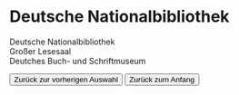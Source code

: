 <link rel="stylesheet" href="/Buchstadt-Leipzig/css/style.css">
<style>
.bgimg-1 {
  background-image: url("https://upload.wikimedia.org/wikipedia/commons/c/c3/BibLeipzigaussen.JPG");
}
.bgimg-2 {
  background-image: url("https://upload.wikimedia.org/wikipedia/commons/7/7d/Deutsche_B%C3%BCcherei_%28Lesesaal%29.JPG");
}
.bgimg-3 {
  background-image: url("https://www.lvz.de/var/storage/images/lvz/thema/specials/leipziger-museen/museen/deutsches-buch-und-schriftmuseum-der-deutschen-nationalbibliothek/330354449-12-ger-DE/Deutsches-Buch-und-Schriftmuseum-der-Deutschen-Nationalbibliothek_reference_2_1.jpg")
}
</style>

# Deutsche Nationalbibliothek

<div class="bgimg-1">
  <div class="caption">
  <span class="border">Deutsche Nationalbibliothek</span>
  </div>
</div>
<div class="separator"></div>

<div class="bgimg-2">
  <div class="caption">
  <span class="border">Großer Lesesaal</span>
  </div>
</div>
<div class="separator"></div>

<div class="bgimg-3">
  <div class="caption">
  <span class="border">Deutches Buch- und Schriftmuseum</span>
  </div>
</div>
<div class="separator"></div>

<button type="button" onclick="history.back();">Zurück zur vorherigen Auswahl</button>
<button type="button" onclick="window.location='/Buchstadt-Leipzig'">Zurück zum Anfang</button>
